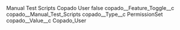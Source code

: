 <?xml version="1.0" encoding="UTF-8"?>
<CustomMetadata xmlns="http://soap.sforce.com/2006/04/metadata" xmlns:xsi="http://www.w3.org/2001/XMLSchema-instance" xmlns:xsd="http://www.w3.org/2001/XMLSchema">
    <label>Manual Test Scripts Copado User</label>
    <protected>false</protected>
    <values>
        <field>copado__Feature_Toggle__c</field>
        <value xsi:type="xsd:string">copado__Manual_Test_Scripts</value>
    </values>
    <values>
        <field>copado__Type__c</field>
        <value xsi:type="xsd:string">PermissionSet</value>
    </values>
    <values>
        <field>copado__Value__c</field>
        <value xsi:type="xsd:string">Copado_User</value>
    </values>
</CustomMetadata>
